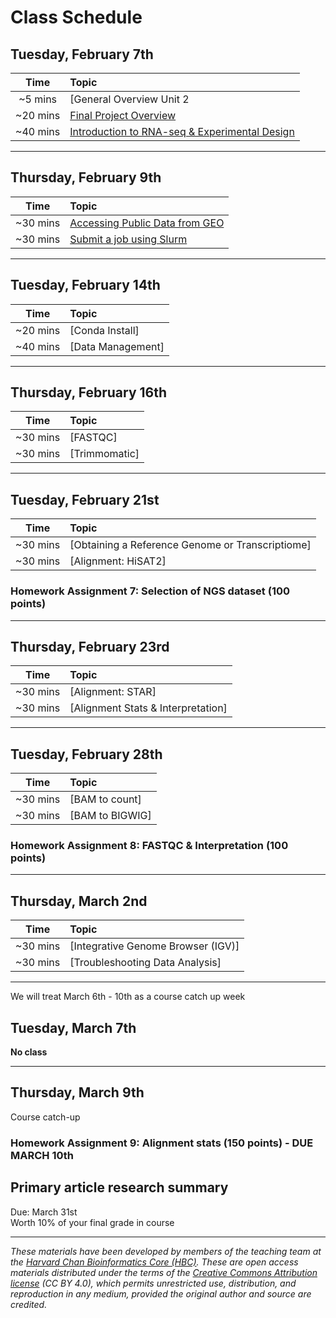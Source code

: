 # Class Schedule

## Tuesday, February 7th 

| Time |  Topic  |  
|:-----------:|:----------| 
| ~5 mins| [General Overview Unit 2| 
| ~20 mins| [Final Project Overview](../lectures/GuidelinesforFinalProject.pdf) | 
| ~40 mins | [Introduction to RNA-seq & Experimental Design](../lectures/Lecture4-MMG232.pdf) |


***

## Thursday, February 9th 

| Time |  Topic  |  
|:-----------:|:----------| 
| ~30 mins| [Accessing Public Data from GEO](../lessons/02_accessing_public_experimental_data.md)| 
| ~30 mins| [Submit a job using Slurm](../lessons/02_job_submission_slurm.md)| 

***

## Tuesday, February 14th 

| Time |  Topic  |  
|:-----------:|:----------|
| ~20 mins| [Conda Install]| 
| ~40 mins| [Data Management]| 

***
## Thursday, February 16th 
| Time |  Topic  |  
|:-----------:|:----------| 
| ~30 mins| [FASTQC]| 
| ~30 mins| [Trimmomatic]| 

***

## Tuesday, February 21st 
| Time |  Topic  |  
|:-----------:|:----------| 
| ~30 mins| [Obtaining a Reference Genome or Transcriptiome]| 
| ~30 mins| [Alignment: HiSAT2]| 

### Homework Assignment 7: Selection of NGS dataset (100 points)
***

## Thursday, February 23rd 
| Time |  Topic  |  
|:-----------:|:----------| 
| ~30 mins| [Alignment: STAR]| 
| ~30 mins| [Alignment Stats & Interpretation]| 

***

## Tuesday, February 28th  
| Time |  Topic  |  
|:-----------:|:----------| 
| ~30 mins | [BAM to count]| 
| ~30 mins | [BAM to BIGWIG] | 

### Homework Assignment 8: FASTQC & Interpretation (100 points)
***

## Thursday, March 2nd 
| Time |  Topic  |  
|:-----------:|:----------| 
| ~30 mins| [Integrative Genome Browser (IGV)]| 
| ~30 mins| [Troubleshooting Data Analysis]| 

*** 
We will treat March 6th - 10th as a course catch up week 

## Tuesday, March 7th  
**No class**

***

## Thursday, March 9th  
Course catch-up 

### Homework Assignment 9: Alignment stats (150 points) - DUE MARCH 10th  

## Primary article research summary  
Due: March 31st   
Worth 10% of your final grade in course 

*** 


*These materials have been developed by members of the teaching team at the [Harvard Chan Bioinformatics Core (HBC)](http://bioinformatics.sph.harvard.edu/). These are open access materials distributed under the terms of the [Creative Commons Attribution license](https://creativecommons.org/licenses/by/4.0/) (CC BY 4.0), which permits unrestricted use, distribution, and reproduction in any medium, provided the original author and source are credited.*
